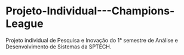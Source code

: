 # Projeto-Individual---Champions-League
Projeto individual de Pesquisa e Inovação do 1° semestre de Análise e Desenvolvimento de Sistemas da SPTECH.
